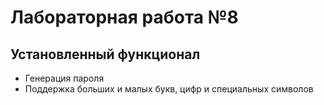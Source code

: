 # Лабораторная работа №8
## Установленный функционал
- Генерация пароля
- Поддержка больших и малых букв, цифр и специальных символов
